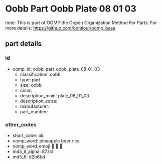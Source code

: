 # Oobb Part Oobb Plate 08 01 03  

note: This is part of OOMP the Oopen Organization Method For Parts. For more details: https://github.com/oomlout/oomp_base

##  part details





### id
* oomp_id: oobb_part_oobb_plate_08_01_03
  * classification: oobb
  * type: part
  * size: oobb
  * color: 
  * description_main: plate_08_01_03
  * description_extra: 
  * manufacturer: 
  * part_number: 

### other_codes
* short_code: ob
* oomp_word: pineapple beer rice
* oomp_word_emoji :pineapple: :beer: :rice:
* md5_6_alpha: 87zct
* md5_6: d2b6bd